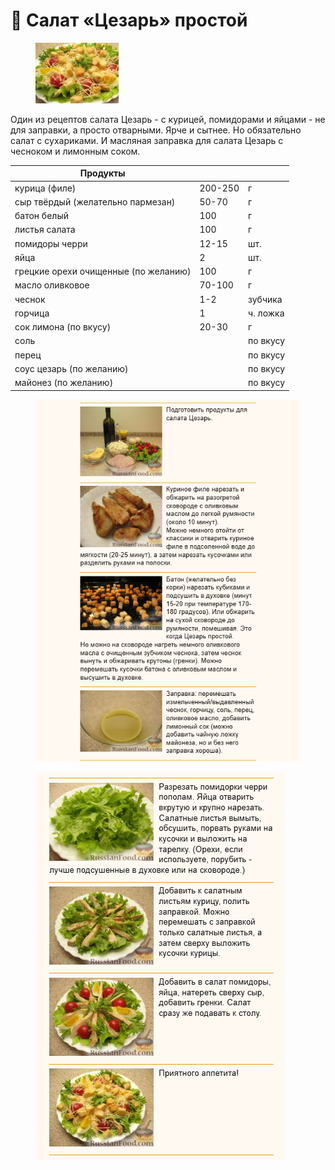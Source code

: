 # 🥗 Салат «Цезарь» простой

<figure><img src="../../../.gitbook/assets/image (3).png" alt=""><figcaption></figcaption></figure>

Один из рецептов салата Цезарь - с курицей, помидорами и яйцами - не для заправки, а просто отварными. Ярче и сытнее. Но обязательно салат с сухариками. И масляная заправка для салата Цезарь с чесноком и лимонным соком.

| Продукты                             |         |          |
| ------------------------------------ | ------- | -------- |
| курица (филе)                        | 200-250 | г        |
| сыр твёрдый (желательно пармезан)    | 50-70   | г        |
| батон белый                          | 100     | г        |
| листья салата                        | 100     | г        |
| помидоры черри                       | 12-15   | шт.      |
| яйца                                 | 2       | шт.      |
| грецкие орехи очищенные (по желанию) | 100     | г        |
| масло оливковое                      | 70-100  | г        |
| чеснок                               | 1-2     | зубчика  |
| горчица                              | 1       | ч. ложка |
| сок лимона (по вкусу)                | 20-30   | г        |
| соль                                 |         | по вкусу |
| перец                                |         | по вкусу |
| соус цезарь (по желанию)             |         | по вкусу |
| майонез (по желанию)                 |         | по вкусу |

<figure><img src="../../../.gitbook/assets/Снимок экрана 2024-05-16 175001 (1).png" alt=""><figcaption></figcaption></figure>

<figure><img src="../../../.gitbook/assets/Снимок экрана 2024-05-16 175238.png" alt=""><figcaption></figcaption></figure>
